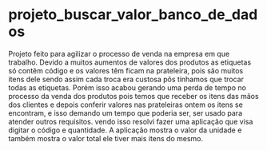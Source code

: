 # projeto_buscar_valor_banco_de_dados

Projeto feito para agilizar o processo de venda na empresa em que trabalho. Devido a muitos aumentos
de valores dos produtos as etiquetas só contêm código e os valores têm ficam na prateleira, pois são muitos
itens dele sendo assim cada troca era custosa pôs tínhamos que trocar todas as etiquetas.
Porém isso acabou gerando uma perda de tempo no processo da venda dos produtos pois temos que receber 
os itens das mãos dos clientes e depois conferir valores nas prateleiras ontem os itens se encontram, e isso
demando um tempo que poderia ser, ser usado para atender outros requisitos.
vendo isso resolvi fazer uma aplicação que visa digitar o código e quantidade. A aplicação mostra o valor
da unidade e também mostra o valor total ele tiver mais itens do mesmo.

